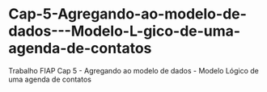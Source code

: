 # Cap-5-Agregando-ao-modelo-de-dados---Modelo-L-gico-de-uma-agenda-de-contatos
Trabalho FIAP Cap 5 - Agregando ao modelo de dados - Modelo Lógico de uma agenda de contatos
